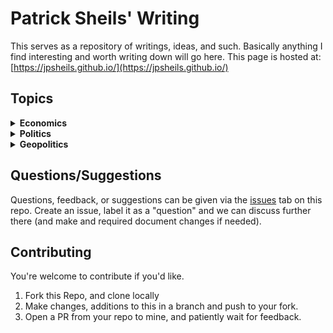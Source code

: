 # Patrick Sheils' Writing

This serves as a repository of writings, ideas, and such. Basically anything I find interesting and worth writing down will go here. This page is hosted at: [https://jpsheils.github.io/](https://jpsheils.github.io/)

## Topics

 <details>
  <summary><strong>Economics</strong></summary>

  <ul>
    <li><a href="./economics/finanzielle-sanierung">Financial Reconstruction</a></li>
    <li><a href="./economics/kryptowährung">Crypto Currency</a></li>
    <li><a href="./economics/rekapitalisierung-und-inflation">Recapitalisation & Inflation</a></li>
    <li><a href="./economics/steuerpolitische-subventionierung">Tax Policy & MNC Subsidies</a></li>
  </ul>
</details>

<details>
  <summary><strong>Politics</strong></summary>
  
  <ul>
    <li>
      Miscellaneous
      <ul>
        <li><a href="./politics/miscellaneous/grundgesetz-des-volkes">Collective Morality</a></li>
      </ul>
    </li>
    <li><a href="./politics/ideologischer-krieg">Ideological War</a></li>
    <li><a href="./politics/neokolonialismus">Neocolonialism</a></li>
    <li><a href="./politics/politische-kreativität">Political Creativity</a></li>
  </ul>
</details>

<details>
  <summary><strong>Geopolitics</strong></summary>
  
  <ul>
    <li><a href="./geopolitics/wiederbewaffnung">Irish Rearmament</a></li>
  </ul>
</details>

## Questions/Suggestions

Questions, feedback, or suggestions can be given via the [issues](https://github.com/jpsheils/jpsheils.github.io/issues) tab on this repo. Create an issue, label it as a "question" and we can discuss further there (and make and required document changes if needed).

## Contributing
You're welcome to contribute if you'd like.

1. Fork this Repo, and clone locally
2. Make changes, additions to this in a branch and push to your fork.
3. Open a PR from your repo to mine, and patiently wait for feedback.